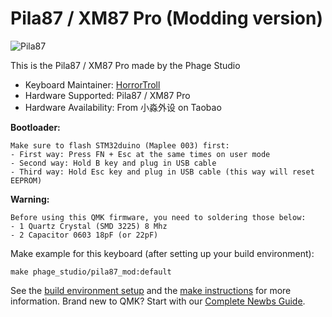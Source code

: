 # Pila87 / XM87 Pro (Modding version)

![Pila87](https://i.imgur.com/rLLJemMh.jpg)

This is the Pila87 / XM87 Pro made by the Phage Studio

* Keyboard Maintainer: [HorrorTroll](https://github.com/HorrorTroll)
* Hardware Supported: Pila87 / XM87 Pro
* Hardware Availability: From 小淼外设 on Taobao

**Bootloader:**
```
Make sure to flash STM32duino (Maplee 003) first:
- First way: Press FN + Esc at the same times on user mode
- Second way: Hold B key and plug in USB cable
- Third way: Hold Esc key and plug in USB cable (this way will reset EEPROM)
```
**Warning:**
```
Before using this QMK firmware, you need to soldering those below:
- 1 Quartz Crystal (SMD 3225) 8 Mhz
- 2 Capacitor 0603 18pF (or 22pF)
```
Make example for this keyboard (after setting up your build environment):

    make phage_studio/pila87_mod:default

See the [build environment setup](https://docs.qmk.fm/#/getting_started_build_tools) and the [make instructions](https://docs.qmk.fm/#/getting_started_make_guide) for more information. Brand new to QMK? Start with our [Complete Newbs Guide](https://docs.qmk.fm/#/newbs).